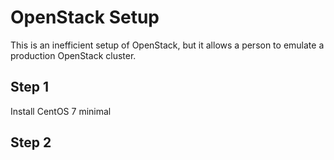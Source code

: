 # OpenStack Setup

This is an inefficient setup of OpenStack, but it allows a person to emulate a production OpenStack cluster.


## Step 1
Install CentOS 7 minimal

## Step 2
